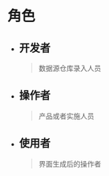 <!--
 * @abstract: JianJie
 * @version: 0.0.1
 * @Author: bhabgs
 * @Date: 2020-03-12 10:24:40
 * @LastEditors: bhabgs
 * @LastEditTime: 2020-03-12 17:04:22
 -->

# 角色

- ## 开发者
  > 数据源仓库录入人员
- ## 操作者
  > 产品或者实施人员
- ## 使用者
  > 界面生成后的操作者
